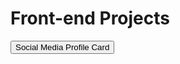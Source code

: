 <!DOCTYPE html>
<html lang="en">
<head>
    <meta charset="UTF-8">
    <meta name="viewport" content="width=device-width, initial-scale=1.0">
</head>
<body>
    <h1>Front-end Projects</h1>
    <a href="Social Media Profile/index.html">
        <button>Social Media Profile Card</button>
    </a>
</body>
</html>
